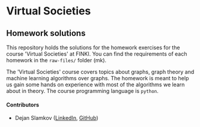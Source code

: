 # Virtual Societies
## Homework solutions

This repository holds the solutions for the homework exercises for the course 'Virtual Societies' at FINKI.
You can find the requirements of each homework in the `raw-files/` folder (mk).

The 'Virtual Societies' course covers topics about graphs, graph theory and machine learning algorithms over graphs. The homework
is meant to help us gain some hands on experience with most of the algorithms we learn about in theory.
The course programming language is `python`.

#### Contributors
- Dejan Slamkov ([LinkedIn](https://www.linkedin.com/in/dejan-slamkov/), [GitHub](https://github.com/SlamkovDejan))